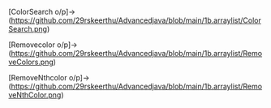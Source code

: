 [ColorSearch o/p]->(https://github.com/29rskeerthu/Advancedjava/blob/main/1b.arraylist/ColorSearch.png)

[Removecolor o/p]->(https://github.com/29rskeerthu/Advancedjava/blob/main/1b.arraylist/RemoveColors.png)

[RemoveNthcolor o/p]->(https://github.com/29rskeerthu/Advancedjava/blob/main/1b.arraylist/RemoveNthColor.png)
